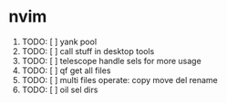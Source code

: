 # nvim

1. TODO: [ ] yank pool
2. TODO: [ ] call stuff in desktop tools
3. TODO: [ ] telescope handle sels for more usage
4. TODO: [ ] qf get all files
5. TODO: [ ] multi files operate: copy move del rename
6. TODO: [ ] oil sel dirs
